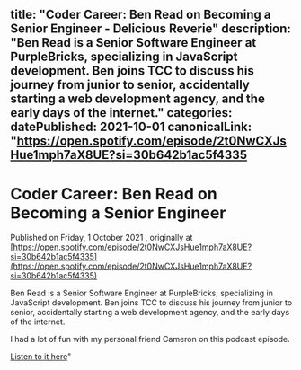 title: "Coder Career: Ben Read on Becoming a Senior Engineer - Delicious Reverie"
description: "Ben Read is a Senior Software Engineer at PurpleBricks, specializing in JavaScript development. Ben joins TCC to discuss his journey from junior to senior, accidentally starting a web development agency, and the early days of the internet."
categories:
datePublished: 2021-10-01
canonicalLink: "https://open.spotify.com/episode/2t0NwCXJsHue1mph7aX8UE?si=30b642b1ac5f4335
---
# Coder Career: Ben Read on Becoming a Senior Engineer

Published on Friday, 1 October 2021 , originally at [https://open.spotify.com/episode/2t0NwCXJsHue1mph7aX8UE?si=30b642b1ac5f4335](https://open.spotify.com/episode/2t0NwCXJsHue1mph7aX8UE?si=30b642b1ac5f4335)

Ben Read is a Senior Software Engineer at PurpleBricks, specializing in JavaScript development. Ben joins TCC to discuss his journey from junior to senior, accidentally starting a web development agency, and the early days of the internet.

I had a lot of fun with my personal friend Cameron on this podcast episode.

[Listen to it here](https://open.spotify.com/episode/2t0NwCXJsHue1mph7aX8UE?si=30b642b1ac5f4335)"